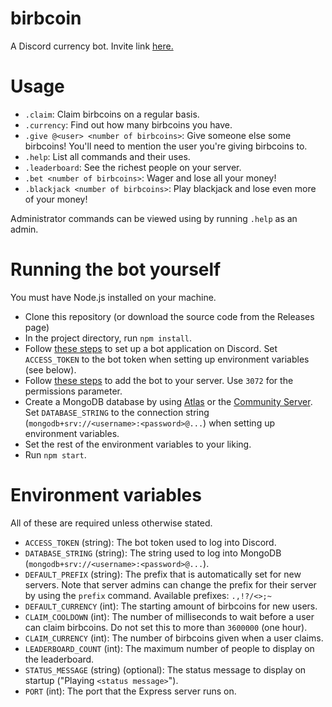 # birbcoin
A Discord currency bot. Invite link [here.](https://discord.com/oauth2/authorize?client_id=772336032044941322&scope=bot&permissions=3072)

# Usage
- `.claim`: Claim birbcoins on a regular basis.
- `.currency`: Find out how many birbcoins you have.
- `.give @<user> <number of birbcoins>`: Give someone else some birbcoins! You'll need to mention the user you're giving birbcoins to.
- `.help`: List all commands and their uses.
- `.leaderboard`: See the richest people on your server.
- `.bet <number of birbcoins>`: Wager and lose all your money!
- `.blackjack <number of birbcoins>`: Play blackjack and lose even more of your money!

Administrator commands can be viewed using by running `.help` as an admin.

# Running the bot yourself
You must have Node.js installed on your machine.
- Clone this repository (or download the source code from the Releases page)
- In the project directory, run `npm install`.
- Follow [these steps](https://discordjs.guide/preparations/setting-up-a-bot-application.html#creating-your-bot) to set up a bot application on Discord. Set `ACCESS_TOKEN` to the bot token when setting up environment variables (see below).
- Follow [these steps](https://discordjs.guide/preparations/adding-your-bot-to-servers.html#bot-invite-links) to add the bot to your server. Use `3072` for the permissions parameter.
- Create a MongoDB database by using [Atlas](https://www.mongodb.com/cloud/atlas) or the [Community Server](https://www.mongodb.com/try/download/community). Set `DATABASE_STRING` to the connection string (`mongodb+srv://<username>:<password>@...`) when setting up environment variables.
- Set the rest of the environment variables to your liking.
- Run `npm start`.

# Environment variables
All of these are required unless otherwise stated.
- `ACCESS_TOKEN` (string): The bot token used to log into Discord.
- `DATABASE_STRING` (string): The string used to log into MongoDB (`mongodb+srv://<username>:<password>@...`).
- `DEFAULT_PREFIX` (string): The prefix that is automatically set for new servers. Note that server admins can change the prefix for their server by using the `prefix` command. Available prefixes: `.,!?/<>;~`
- `DEFAULT_CURRENCY` (int): The starting amount of birbcoins for new users.
- `CLAIM_COOLDOWN` (int): The number of milliseconds to wait before a user can claim birbcoins. Do not set this to more than `3600000` (one hour).
- `CLAIM_CURRENCY` (int): The number of birbcoins given when a user claims.
- `LEADERBOARD_COUNT` (int): The maximum number of people to display on the leaderboard.
- `STATUS_MESSAGE` (string) (optional): The status message to display on startup ("Playing `<status message>`").
- `PORT` (int): The port that the Express server runs on.
